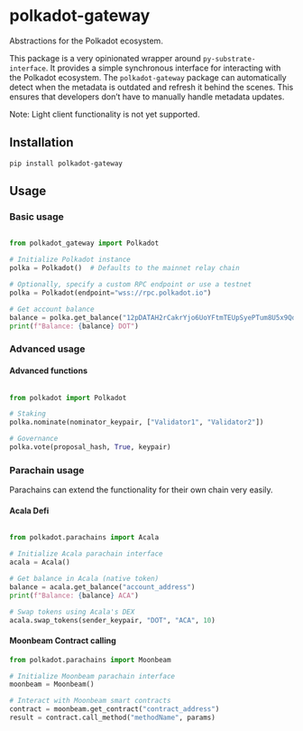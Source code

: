 # polkadot-gateway

Abstractions for the Polkadot ecosystem. 

This package is a very opinionated wrapper around `py-substrate-interface`. It provides a simple synchronous interface for interacting with the Polkadot ecosystem. The `polkadot-gateway` package can automatically detect when the metadata is outdated and refresh it behind the scenes. This ensures that developers don’t have to manually handle metadata updates.

Note: Light client functionality is not yet supported. 

## Installation

`pip install polkadot-gateway`

## Usage

### Basic usage

```python

from polkadot_gateway import Polkadot

# Initialize Polkadot instance
polka = Polkadot()  # Defaults to the mainnet relay chain

# Optionally, specify a custom RPC endpoint or use a testnet
polka = Polkadot(endpoint="wss://rpc.polkadot.io")

# Get account balance
balance = polka.get_balance("12pDATAH2rCakrYjo6UoYFtmTEUpSyePTum8U5x9QdySZuqn")
print(f"Balance: {balance} DOT")

```

### Advanced usage

#### Advanced functions 

```python

from polkadot import Polkadot

# Staking
polka.nominate(nominator_keypair, ["Validator1", "Validator2"])

# Governance
polka.vote(proposal_hash, True, keypair)

```

### Parachain usage

Parachains can extend the functionality for their own chain very easily.

#### Acala Defi

```python

from polkadot.parachains import Acala

# Initialize Acala parachain interface
acala = Acala()

# Get balance in Acala (native token)
balance = acala.get_balance("account_address")
print(f"Balance: {balance} ACA")

# Swap tokens using Acala's DEX
acala.swap_tokens(sender_keypair, "DOT", "ACA", 10)

```

#### Moonbeam Contract calling


```python
from polkadot.parachains import Moonbeam

# Initialize Moonbeam parachain interface
moonbeam = Moonbeam()

# Interact with Moonbeam smart contracts
contract = moonbeam.get_contract("contract_address")
result = contract.call_method("methodName", params)
```